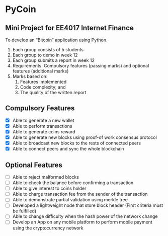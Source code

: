 # PyCoin

## Mini Project for EE4017 Internet Finance

To develop an “Bitcoin” application using Python.

1. Each group consists of 5 students
2. Each group to demo in week 12
3. Each group submits a report in week 12
4. Requirements: Compulsory features (passing marks) and optional features (additional marks)
5. Marks based on:
    1. Features implemented
    2. Code complexity; and
    3. The quality of the written report

## Compulsory Features

- [x] Able to generate a new wallet
- [x] Able to perform transactions
- [x] Able to generate coins reward
- [x] Able to generate new blocks using proof-of work consensus protocol
- [x] Able to broadcast new blocks to the rests of connected peers
- [x] Able to connect peers and sync the whole blockchain

## Optional Features

- [ ] Able to reject malformed blocks
- [ ] Able to check the balance before confirming a transaction
- [ ] Able to give interest to coins holder
- [ ] Able to charge transaction fee from the sender of the transaction
- [ ] Able to demonstrate partial validation using merkle tree
- [ ] Developed a lightweight node that store block header (First criteria
must be fulfilled)
- [ ] Able to change difficulty when the hash power of the network change
- [ ] Develop an App on any mobile platform to perform mobile payment using the cryptocurrency network
